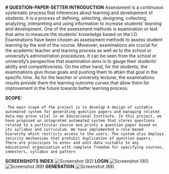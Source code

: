 
**# QUESTION-PAPER-SETTER**
**INTRODUCTION**
Assessment is a continuous systematic process that inferences about learning and development of students. It is a process of defining, selecting, designing, collecting, analyzing, interpreting and using information  to  increase  students’  learning  and  development.  One  of  the  assessment  methods  is examination or test that aims to measure the students’ knowledge based on the LO. Examinations have been chosen as assessment methods to assess student learning by the end of the course. Moreover, examinations are crucial for the academic teacher and learning process as well as to the school or university’s administration procedures. It can be seen from the school or university’s perspective that examination aims is to gauge their students’ ability and competitiveness. On the other hand, for the students, the examinations give those goals and pushing them to attain that goal in the specific time. As for the teacher or university lecturer, the examinations results provide them the learning outcome curves that allow them for improvement in the future towards better learning process.

**SCOPE:**

     The main scope of the project is to develop A design of suitable automated system for generating question papers and managing related data may prove vital in an Educational Institute. In this project, we have proposed an integrated automated system that stores questions related to a particular course and prints a question paper based on its syllabus and curriculum. We have implemented a role-based hierarchy which restricts access to the users. The system also deploys security mechanisms that prohibit duplication of question papers. There are provisions to enter and edit data suitable to any educational organization with complete freedom for specifying courses, semesters, syllabus and pattern
**SCREENSHOTS**
**INDEX**
![Screenshot (92)](https://github.com/Vinaygopal27/QUESTION-PAPER-SETTER/assets/136787978/8d3e4eb8-f512-4307-a829-623db525e609)
**LOGIN**
![Screenshot (90)](https://github.com/Vinaygopal27/QUESTION-PAPER-SETTER/assets/136787978/8d7707e9-e95a-4685-a378-fa7dcc9272e6)
![Screenshot (89)](https://github.com/Vinaygopal27/QUESTION-PAPER-SETTER/assets/136787978/2e45db94-8dbe-44c3-b0a3-4fa944aa45a4)
**GENERATION**
![Screenshot (88)](https://github.com/Vinaygopal27/QUESTION-PAPER-SETTER/assets/136787978/34ccde2b-9195-4460-a7f2-82baa5fdda48)

